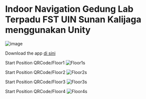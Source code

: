 # Indoor Navigation Gedung Lab Terpadu FST UIN Sunan Kalijaga menggunakan Unity
![image](https://github.com/agung-madani/indoor-navigation-fst/assets/121701309/047fe275-99bd-4b66-8fc8-d668554305a7)

Download the app [di sini](https://github.com/agung-madani/indoor-navigation-fst/blob/main/Build/IndoorNav%20FST.apk)

Start Position QRCode/Floor1
![Floor1s](https://github.com/agung-madani/indoor-navigation-fst/assets/121701309/8cf47942-a65b-4c1f-b859-7b0dd5f58453)

Start Position QRCode/Floor2
![Floor2s](https://github.com/agung-madani/indoor-navigation-fst/assets/121701309/d65b9c3f-e70c-41e1-80d3-63006b4bbaae)

Start Position QRCode/Floor3
![Floor3s](https://github.com/agung-madani/indoor-navigation-fst/assets/121701309/09e2133f-958d-443a-af5d-7fbb0dc58307)

Start Position QRCode/Floor4
![Floor4s](https://github.com/agung-madani/indoor-navigation-fst/assets/121701309/5b4c693f-407a-49b3-ba51-4a9d0a821cd5)
